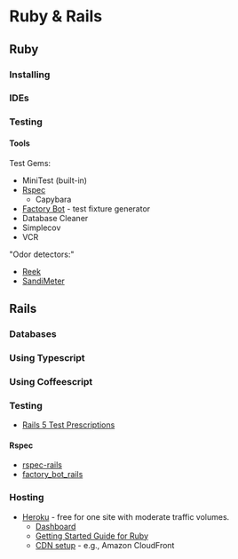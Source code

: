 # Ruby & Rails

## Ruby

### Installing

### IDEs

### Testing

#### Tools

Test Gems:
* MiniTest (built-in)
* [Rspec](http://rspec.info)
  - Capybara
* [Factory Bot](https://github.com/thoughtbot/factory_bot) - test fixture generator
* Database Cleaner
* Simplecov
* VCR

"Odor detectors:"

* [Reek](https://github.com/troessner/reek)
* [SandiMeter](https://github.com/makaroni4/sandi_meter)

## Rails

### Databases

### Using Typescript

### Using Coffeescript

### Testing

* [Rails 5 Test Prescriptions](https://pragprog.com/book/nrtest3/rails-5-test-prescriptions)

#### Rspec

* [rspec-rails](https://github.com/rspec/rspec-rails)
* [factory_bot_rails](https://github.com/thoughtbot/factory_bot_rails)

### Hosting

* [Heroku](https://heroku.com) - free for one site with moderate traffic volumes.
  - [Dashboard](https://dashboard.heroku.com/apps)
  - [Getting Started Guide for Ruby](https://devcenter.heroku.com/articles/getting-started-with-ruby)
  - [CDN setup](https://devcenter.heroku.com/articles/using-amazon-cloudfront-cdn) - e.g., Amazon CloudFront
